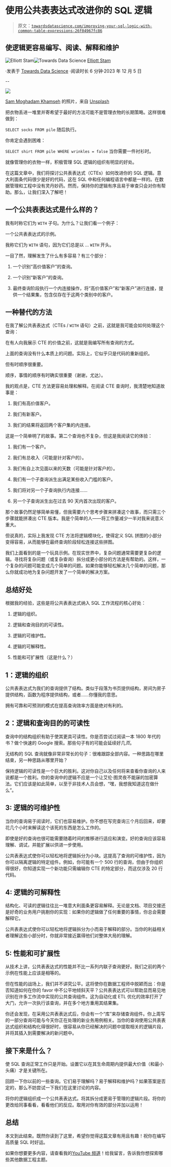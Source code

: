 # 使用公共表表达式改进你的 SQL 逻辑

> 原文：[`towardsdatascience.com/improving-your-sql-logic-with-common-table-expressions-26f04967fc86`](https://towardsdatascience.com/improving-your-sql-logic-with-common-table-expressions-26f04967fc86)

## 使逻辑更容易编写、阅读、解释和维护

[](https://medium.com/@elliottstam?source=post_page-----26f04967fc86--------------------------------)![Elliott Stam](https://medium.com/@elliottstam?source=post_page-----26f04967fc86--------------------------------)[](https://towardsdatascience.com/?source=post_page-----26f04967fc86--------------------------------)![Towards Data Science](https://towardsdatascience.com/?source=post_page-----26f04967fc86--------------------------------) [Elliott Stam](https://medium.com/@elliottstam?source=post_page-----26f04967fc86--------------------------------)

·发表于 [Towards Data Science](https://towardsdatascience.com/?source=post_page-----26f04967fc86--------------------------------) ·阅读时长 6 分钟·2023 年 12 月 5 日

--

![](img/6a63bf368229748a912d02f23f3d9489.png)

[Sam Moghadam Khamseh](https://unsplash.com/@sammoghadamkhamseh?utm_source=medium&utm_medium=referral) 的照片，来自 [Unsplash](https://unsplash.com/?utm_source=medium&utm_medium=referral)

把衣物丢进一堆里并寄希望于最好的方法可能不是管理衣物的长期策略。这样很难做到：

`SELECT socks FROM pile` 随后执行。

你肯定会遇到困难：

`SELECT shirt FROM pile WHERE wrinkles = false` 当你需要一件衬衫时。

就像管理你的衣物一样，积极管理 SQL 逻辑的组织有明显的好处。

在这篇文章中，我们将探讨公共表表达式（CTEs）如何改进你的 SQL 逻辑。意大利面条代码很少是好的代码，这在 SQL 中和任何编程语言中都是一样的。在数据管理和工程中没有灵丹妙药。然而，保持你的逻辑有序且易于审查只会对你有帮助。那么，让我们深入了解吧！

## 一个公共表表达式是什么样的？

我有时称它们为 `WITH` 子句。为什么？让我们看一个例子：

一个公共表表达式的示例。

我称它们为 `WITH` 语句，因为它们总是以 … `WITH` 开头。

一目了然，理解发生了什么有多容易？有三个部分：

1.  一个识别“高价值客户”的查询。

1.  一个识别“新客户”的查询。

1.  最终查询阶段执行一个内连接操作，将“高价值客户”和“新客户”进行连接，提供一个结果集，包含仅存在于这两个类别中的客户。

## 一种替代的方法

在我了解公共表表达式（CTEs / `WITH` 语句）之前，这就是我可能会如何处理这个查询：

在有人向我展示 CTE 的价值之前，这就是我编写所有查询的方式。

上面的查询没有什么本质上的问题。实际上，它似乎只是代码的重新组织。

但有时顺序很重要。

顺序，事情的顺序有时确实很重要（谢谢，尤达）。

我的观点是，CTE 方法更容易处理和解释。在阅读 CTE 查询时，我清楚地知道故事是：

1.  我们有高价值客户。

1.  我们有新客户。

1.  我们的结果将返回两个客户集的内连接。

这是一个简单明了的故事。第二个查询也不复杂，但这是我阅读它的体验：

1.  我们有一个客户。

1.  我们有总收入（可能是针对客户的）。

1.  我们有自上次见面以来的天数（可能是针对客户的）。

1.  我们有一个子查询派生出满足某些收入门槛的客户。

1.  我们将对另一个子查询执行内连接……

1.  另一个子查询派生出在过去 90 天内首次出现的客户。

那个故事仍然足够简单易懂，但我需要六个思考步骤来拼凑这个故事，而只需三个步骤就能拼凑出 CTE 版本。我是个简单的人——将工作量减少一半对我来说意义重大。

但说真的，实际上我发现 CTE 方法将逻辑模块化，使得定义 SQL 拼图的小部分变得容易，从而能够在最终查询阶段轻松连接这些拼图。

我们上面看到的是一个玩具示例。在现实世界中，复杂问题通常需要更复杂的逻辑。寻找将复杂问题（或复杂查询）拆分成更小部分的方法是有帮助的。这样，一个复杂的问题可能变成几个简单的问题。如果你能够轻松解决几个简单的问题，那么你就成功地为复杂问题开发了一个简单的解决方案。

## 总结好处

根据我的经验，这些是将公共表表达式纳入 SQL 工作流程的核心好处：

1.  逻辑的组织。

1.  逻辑和查询目的的可读性。

1.  逻辑的可维护性。

1.  逻辑的可解释性。

1.  性能和可扩展性（这是什么？）

## 1：逻辑的组织

公共表表达式为我们的查询提供了结构。类似于段落为书页提供结构，房间为房子提供结构，函数为程序提供结构，或者……你懂我的意思。

拥有可靠和可预测的模式在提高查询效率方面是绝对有利的。

## 2：逻辑和查询目的的可读性

查询中的结构组织有助于使其更具可读性。你是否尝试过阅读一本 1800 年代的书？做个快速的 Google 搜索。那些句子有的可能会延续好几*页*。

无结构的 SQL 查询就像非常非常长的句子：很难跟踪全部内容。一种思路在哪里结束，另一种思路从哪里开始？

保持逻辑的可读性是一个巨大的胜利。这对你自己以及任何将来查看你查询的人来说都是一个胜利。你的查询中的逻辑不应是一个让艾伦·图灵夜不能寐的加密算法。它们应该是如此简单，以至于非技术人员会想，“嘿，我想我知道这在做什么”。

## 3: 逻辑的可维护性

当你的查询易于阅读时，它们也容易维护。你不想在写完查询三个月后回来，却要花几个小时来解读这个该死的东西是怎么工作的。

即使是好的查询也很可能需要随着时间的推移进行适应和演变。好的查询应该容易理解、调试，并能扩展以供进一步使用。

公共表表达式使你可以轻松地将逻辑拆分为小块。这提高了查询的可维护性，因为你可以隔离逻辑的特定组件。例如，你可能有一个 500 行的查询，但由于你组织得很好，你知道实现一个新功能只需编辑你 CTE 的特定部分，而这仅涉及 20 行代码。

## 4: 逻辑的可解释性

结构化、可读的逻辑往往比一堆意大利面条更容易解释。无论是文档、项目交接还是好奇的业务用户挑剔你的实现：如果你的逻辑做了任何重要的事情，你总会需要解释它。

公共表表达式使你可以轻松地将逻辑拆分为小而易于解释的部分。当你的利益相关者理解这些小部分时，你就非常接近赢得他们对整体大局的理解。

## 5: 性能和可扩展性

从技术上讲，公共表表达式的性能并不比一系列内联子查询更好。我们之前的两个示例在性能上应该是相等的。

但在性能的战场上，我们并不讲究公平。这将使你在数据工程师中脱颖而出：你是否知道如何在你的 favor 中不公平地倾斜天平？公共表表达式可以帮助显而易见地识别在许多工作流中实现的公共查询组件。这为自动化或 ETL 优化的效率打开了大门，允许一次执行该查询，并在多个地方重用其结果集。

你还会发现，在采用公共表表达式后，你会有一个“库”来存储查询组件。你上周写的一部分查询可能与今天你正在处理的新业务用例相关。当你的查询使用公共表表达式组织和结构化得很好时，很容易从你已经解决的问题中提取相关的逻辑片段，并将其插入到需要解决的新问题中。

## 接下来是什么？

使 SQL 查询正常工作只是开始。设置它以在其生命周期内提供最大价值（和最小头痛）才是关键所在。

回顾一下你以前的一些查询。它们易于理解吗？易于解释和维护吗？如果答案是否定的，那么不妨尝试一下我们在这里讨论的内容。

将你的逻辑组织成一个公共表表达式。将其拆分成更易于管理的逻辑片段。将你的更改给同事看看，看看他们的反应。取用对你有效的部分并加以运用！

## 总结

本文到此结束。既然你读到了这里，希望你觉得这篇文章有用且有趣！祝你在编写高质量 SQL 时好运。

如果你想要更多内容，请查看我的[YouTube 频道](https://www.youtube.com/@devyx)！给我留言，告诉我你想探索哪些其他数据工程主题。
